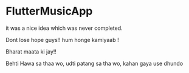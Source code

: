 # FlutterMusicApp
it was a nice idea which was never completed.

Dont lose hope guys!! hum honge kamiyaab !

Bharat maata ki jay!!

Behti Hawa sa thaa wo,
udti patang sa tha wo,
kahan gaya use dhundo
